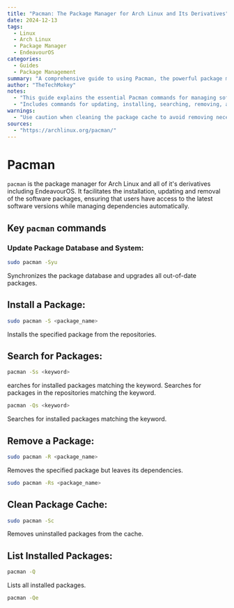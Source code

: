 ```yaml
---
title: "Pacman: The Package Manager for Arch Linux and Its Derivatives"
date: 2024-12-13
tags:
  - Linux
  - Arch Linux
  - Package Manager
  - EndeavourOS
categories:
  - Guides
  - Package Management
summary: "A comprehensive guide to using Pacman, the powerful package manager for Arch Linux and its derivatives, including key commands for installation, updates, and maintenance."
author: "TheTechMokey"
notes:
  - "This guide explains the essential Pacman commands for managing software packages in Arch Linux and its derivatives like EndeavourOS."
  - "Includes commands for updating, installing, searching, removing, and cleaning packages."
warnings:
  - "Use caution when cleaning the package cache to avoid removing necessary files."
sources:
  - "https://archlinux.org/pacman/"
---
```



# Pacman
`pacman` is the package manager for Arch Linux and all of it's derivatives including EndeavourOS. It facilitates the installation, updating and removal of the software packages, ensuring that users have access to the latest software versions while managing dependencies automatically.

## Key `pacman` commands
### Update Package Database and System:
```bash
sudo pacman -Syu 
```
Synchronizes the package database and upgrades all out-of-date packages.
## Install a Package:
```bash
sudo pacman -S <package_name>
```
Installs the specified package from the repositories.
## Search for Packages:
```bash
pacman -Ss <keyword>
```
earches for installed packages matching the keyword.
Searches for packages in the repositories matching the keyword.
```bash
pacman -Qs <keyword>
```
Searches for installed packages matching the keyword.
## Remove a Package:
```bash
sudo pacman -R <package_name>
```
Removes the specified package but leaves its dependencies.
```bash
sudo pacman -Rs <package_name>
```
## Clean Package Cache:
```bash
sudo pacman -Sc
```
Removes uninstalled packages from the cache.
## List Installed Packages:
```bash
pacman -Q
```
Lists all installed packages.
```bash
pacman -Qe
```
